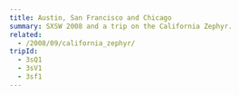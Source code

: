 ```yaml
---
title: Austin, San Francisco and Chicago
summary: SXSW 2008 and a trip on the California Zephyr.
related:
  - /2008/09/california_zephyr/
tripId:
  - 3sQ1
  - 3sV1
  - 3sf1
---
```

